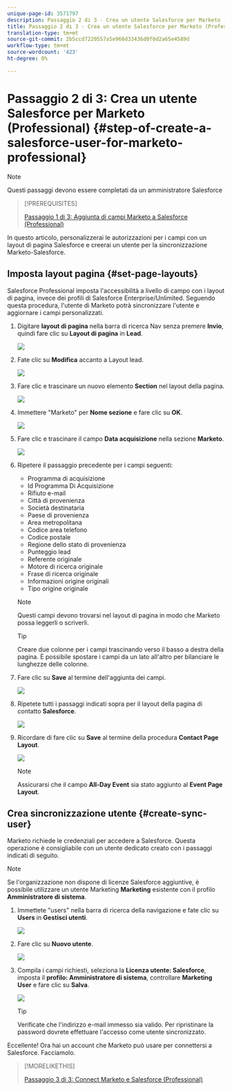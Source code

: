 ```yaml
---
unique-page-id: 3571797
description: Passaggio 2 di 3 - Crea un utente Salesforce per Marketo (Professional) - Marketo Docs - Documentazione del prodotto
title: Passaggio 2 di 3 - Crea un utente Salesforce per Marketo (Professional)
translation-type: tm+mt
source-git-commit: 2b5ccd7220557a5e966d33436d0f0d2a65e4589d
workflow-type: tm+mt
source-wordcount: '423'
ht-degree: 0%

---
```



# Passaggio 2 di 3: Crea un utente Salesforce per Marketo (Professional) {#step-of-create-a-salesforce-user-for-marketo-professional}

>[!NOTE]
>
>Questi passaggi devono essere completati da un amministratore Salesforce

>[!PREREQUISITES]
>
>[Passaggio 1 di 3: Aggiunta di campi Marketo a Salesforce (Professional)](/help/marketo/product-docs/crm-sync/salesforce-sync/setup/professional-edition/step-1-of-3-add-marketo-fields-to-salesforce-professional.md)

In questo articolo, personalizzerai le autorizzazioni per i campi con un layout di pagina Salesforce e creerai un utente per la sincronizzazione Marketo-Salesforce.

## Imposta layout pagina {#set-page-layouts}

Salesforce Professional imposta l&#39;accessibilità a livello di campo con i layout di pagina, invece dei profili di Salesforce Enterprise/Unlimited. Seguendo questa procedura, l&#39;utente di Marketo potrà sincronizzare l&#39;utente e aggiornare i campi personalizzati.

1. Digitare **layout di pagina** nella barra di ricerca Nav senza premere **Invio**, quindi fare clic su **Layout di pagina** in **Lead**.

   ![](assets/image2016-2-26-12-3a58-3a32.png)

1. Fate clic su **Modifica** accanto a Layout lead.

   ![](assets/image2016-2-26-13-3a2-3a46.png)

1. Fare clic e trascinare un nuovo elemento **Section** nel layout della pagina.

   ![](assets/image2014-12-9-12-3a56-3a40.png)

1. Immettere &quot;Marketo&quot; per **Nome sezione** e fare clic su **OK**.

   ![](assets/image2014-12-9-12-3a56-3a52.png)

1. Fare clic e trascinare il campo **Data acquisizione** nella sezione **Marketo**.

   ![](assets/image2014-12-9-12-3a57-3a0.png)

1. Ripetere il passaggio precedente per i campi seguenti:

   * Programma di acquisizione
   * Id Programma Di Acquisizione
   * Rifiuto e-mail
   * Città di provenienza
   * Società destinataria
   * Paese di provenienza
   * Area metropolitana
   * Codice area telefono
   * Codice postale
   * Regione dello stato di provenienza
   * Punteggio lead
   * Referente originale
   * Motore di ricerca originale
   * Frase di ricerca originale
   * Informazioni origine originali
   * Tipo origine originale

   >[!NOTE]
   >
   >Questi campi devono trovarsi nel layout di pagina in modo che Marketo possa leggerli o scriverli.

   >[!TIP]
   >
   >Creare due colonne per i campi trascinando verso il basso a destra della pagina. È possibile spostare i campi da un lato all&#39;altro per bilanciare le lunghezze delle colonne.

1. Fare clic su **Save** al termine dell&#39;aggiunta dei campi.

   ![](assets/image2014-12-9-12-3a57-3a10.png)

1. Ripetete tutti i passaggi indicati sopra per il layout della pagina di contatto **Salesforce**.

   ![](assets/image2016-2-26-13-3a10-3a1.png)

1. Ricordare di fare clic su **Save** al termine della procedura **Contact Page Layout**.

   ![](assets/image2014-12-9-12-3a57-3a30.png)

   >[!NOTE]
   >
   >Assicurarsi che il campo **All-Day Event** sia stato aggiunto al **Event Page Layout**.

## Crea sincronizzazione utente {#create-sync-user}

Marketo richiede le credenziali per accedere a Salesforce. Questa operazione è consigliabile con un utente dedicato creato con i passaggi indicati di seguito.

>[!NOTE]
>
>Se l&#39;organizzazione non dispone di licenze Salesforce aggiuntive, è possibile utilizzare un utente Marketing **Marketing** esistente con il profilo **Amministratore di sistema**.

1. Immettete &quot;users&quot; nella barra di ricerca della navigazione e fate clic su **Users** in **Gestisci utenti**.

   ![](assets/image2014-12-9-12-3a57-3a42.png)

1. Fare clic su **Nuovo utente**.

   ![](assets/image2014-12-9-12-3a58-3a1.png)

1. Compila i campi richiesti, seleziona la **Licenza utente: Salesforce**, imposta il **profilo: Amministratore di sistema**, controllare **Marketing User** e fare clic su **Salva**.

   ![](assets/image2014-12-9-12-3a58-3a11.png)

   >[!TIP]
   >
   >Verificate che l&#39;indirizzo e-mail immesso sia valido. Per ripristinare la password dovrete effettuare l&#39;accesso come utente sincronizzato.

Eccellente! Ora hai un account che Marketo può usare per connettersi a Salesforce. Facciamolo.

>[!MORELIKETHIS]
>
>[Passaggio 3 di 3: Connect Marketo e Salesforce (Professional)](/help/marketo/product-docs/crm-sync/salesforce-sync/setup/professional-edition/step-3-of-3-connect-marketo-and-salesforce-professional.md)
